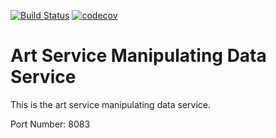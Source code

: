 [![Build Status](https://travis-ci.com/JamesCollerton/Art_Service_Front_End.svg?branch=master)](https://travis-ci.com/JamesCollerton/Art_Service_Front_End)
[![codecov](https://codecov.io/gh/JamesCollerton/Art_Service_Manipulating_Data_Service/branch/master/graph/badge.svg)](https://codecov.io/gh/JamesCollerton/Art_Service_Manipulating_Data_Service)

# Art Service Manipulating Data Service

This is the art service manipulating data service.

Port Number: 8083

